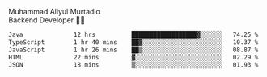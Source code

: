 Muhammad Aliyul Murtadlo
<br>
Backend Developer 👨‍💻
<br>
<!--START_SECTION:waka-->

```txt
Java              12 hrs          ██████████████████▓░░░░░░   74.25 %
TypeScript        1 hr 40 mins    ██▓░░░░░░░░░░░░░░░░░░░░░░   10.37 %
JavaScript        1 hr 26 mins    ██▒░░░░░░░░░░░░░░░░░░░░░░   08.87 %
HTML              22 mins         ▓░░░░░░░░░░░░░░░░░░░░░░░░   02.29 %
JSON              18 mins         ▒░░░░░░░░░░░░░░░░░░░░░░░░   01.93 %
```

<!--END_SECTION:waka-->
